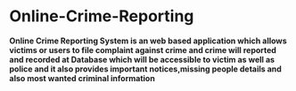 # Online-Crime-Reporting 
**Online Crime Reporting System is an web based application which allows victims or users to file complaint against crime and crime will reported and recorded at Database which will be accessible to victim as well as police and it also provides important notices,missing people details and also most wanted criminal information**
